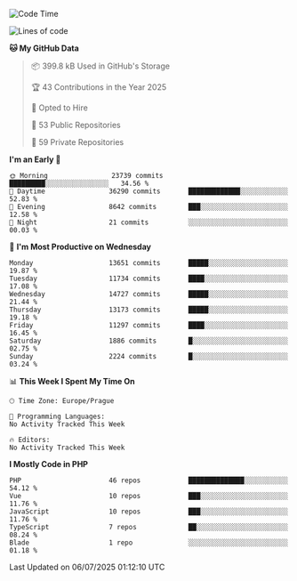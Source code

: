 <!--START_SECTION:waka-->
![Code Time](http://img.shields.io/badge/Code%20Time-1%2C584%20hrs%203%20mins-blue)

![Lines of code](https://img.shields.io/badge/From%20Hello%20World%20I%27ve%20Written-19.7%20million%20lines%20of%20code-blue)

**🐱 My GitHub Data** 

> 📦 399.8 kB Used in GitHub's Storage 
 > 
> 🏆 43 Contributions in the Year 2025
 > 
> 💼 Opted to Hire
 > 
> 📜 53 Public Repositories 
 > 
> 🔑 59 Private Repositories 
 > 
**I'm an Early 🐤** 

```text
🌞 Morning                23739 commits       █████████░░░░░░░░░░░░░░░░   34.56 % 
🌆 Daytime                36290 commits       █████████████░░░░░░░░░░░░   52.83 % 
🌃 Evening                8642 commits        ███░░░░░░░░░░░░░░░░░░░░░░   12.58 % 
🌙 Night                  21 commits          ░░░░░░░░░░░░░░░░░░░░░░░░░   00.03 % 
```
📅 **I'm Most Productive on Wednesday** 

```text
Monday                   13651 commits       █████░░░░░░░░░░░░░░░░░░░░   19.87 % 
Tuesday                  11734 commits       ████░░░░░░░░░░░░░░░░░░░░░   17.08 % 
Wednesday                14727 commits       █████░░░░░░░░░░░░░░░░░░░░   21.44 % 
Thursday                 13173 commits       █████░░░░░░░░░░░░░░░░░░░░   19.18 % 
Friday                   11297 commits       ████░░░░░░░░░░░░░░░░░░░░░   16.45 % 
Saturday                 1886 commits        █░░░░░░░░░░░░░░░░░░░░░░░░   02.75 % 
Sunday                   2224 commits        █░░░░░░░░░░░░░░░░░░░░░░░░   03.24 % 
```


📊 **This Week I Spent My Time On** 

```text
🕑︎ Time Zone: Europe/Prague

💬 Programming Languages: 
No Activity Tracked This Week

🔥 Editors: 
No Activity Tracked This Week
```

**I Mostly Code in PHP** 

```text
PHP                      46 repos            ██████████████░░░░░░░░░░░   54.12 % 
Vue                      10 repos            ███░░░░░░░░░░░░░░░░░░░░░░   11.76 % 
JavaScript               10 repos            ███░░░░░░░░░░░░░░░░░░░░░░   11.76 % 
TypeScript               7 repos             ██░░░░░░░░░░░░░░░░░░░░░░░   08.24 % 
Blade                    1 repo              ░░░░░░░░░░░░░░░░░░░░░░░░░   01.18 % 
```




 Last Updated on 06/07/2025 01:12:10 UTC
<!--END_SECTION:waka-->
<!--
**AlexKratky/AlexKratky** is a ✨ _special_ ✨ repository because its `README.md` (this file) appears on your GitHub profile.

Here are some ideas to get you started:

- 🔭 I’m currently working on ...
- 🌱 I’m currently learning ...
- 👯 I’m looking to collaborate on ...
- 🤔 I’m looking for help with ...
- 💬 Ask me about ...
- 📫 How to reach me: ...
- 😄 Pronouns: ...
- ⚡ Fun fact: ...
-->
